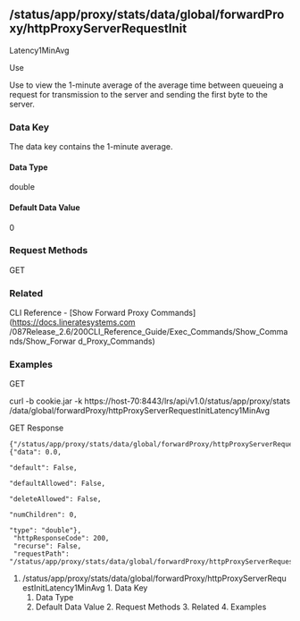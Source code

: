 ## /status/app/proxy/stats/data/global/forwardProxy/httpProxyServerRequestInit
Latency1MinAvg

Use

Use to view the 1-minute average of the average time between queueing a
request for transmission to the server and sending the first byte to the
server.

### Data Key

The data key contains the 1-minute average.

#### Data Type

double

#### Default Data Value

0

### Request Methods

GET

### Related

CLI Reference - [Show Forward Proxy Commands](https://docs.lineratesystems.com
/087Release_2.6/200CLI_Reference_Guide/Exec_Commands/Show_Commands/Show_Forwar
d_Proxy_Commands)

### Examples

GET

curl -b cookie.jar -k https://host-70:8443/lrs/api/v1.0/status/app/proxy/stats
/data/global/forwardProxy/httpProxyServerRequestInitLatency1MinAvg

GET Response

    
    
    {"/status/app/proxy/stats/data/global/forwardProxy/httpProxyServerRequestInitLatency1MinAvg": {"data": 0.0,
                                                                                                    "default": False,
                                                                                                    "defaultAllowed": False,
                                                                                                    "deleteAllowed": False,
                                                                                                    "numChildren": 0,
                                                                                                    "type": "double"},
     "httpResponseCode": 200,
     "recurse": False,
     "requestPath": "/status/app/proxy/stats/data/global/forwardProxy/httpProxyServerRequestInitLatency1MinAvg"}
    

  1. /status/app/proxy/stats/data/global/forwardProxy/httpProxyServerRequestInitLatency1MinAvg
    1. Data Key
      1. Data Type
      2. Default Data Value
    2. Request Methods
    3. Related
    4. Examples

